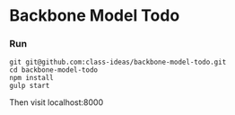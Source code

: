 # Backbone Model Todo

### Run

```shell
git git@github.com:class-ideas/backbone-model-todo.git
cd backbone-model-todo
npm install
gulp start
```

Then visit localhost:8000

